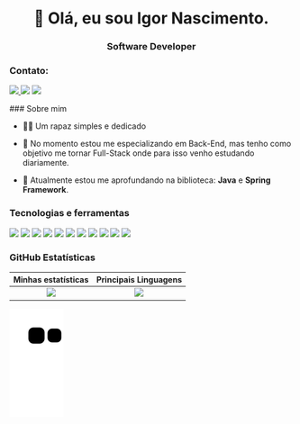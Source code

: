 <h1 align="center"> 👋 Olá, eu sou Igor Nascimento. </h1>
<h3 align="center">Software Developer </h3>

### Contato:
<p>
 <a href="https://www.linkedin.com/in/igor-vinicius-da-silva-nascimento/">
    <img src="https://img.shields.io/badge/-Linkedin-%230077B5?style=for-the-badge&logo=linkedin&logoColor=white" >
   <a href="https://instagram.com/igor17vinicius" target="_blank"><img src="https://img.shields.io/badge/-Instagram-%23E4405F?style=for-the-badge&logo=instagram&logoColor=white" target="_blank"></a>
  <a href=diegoigor2001@gmail.com">
    <img src="https://img.shields.io/badge/Gmail-D14836?style=for-the-badge&logo=gmail&logoColor=white" >
  </a>
  </a>
</p>
### Sobre mim

- 🙋‍♂️ Um rapaz simples e dedicado

- 🚀 No momento estou me especializando em Back-End, mas tenho como objetivo me tornar Full-Stack onde para isso venho estudando diariamente.

- 🌱 Atualmente estou me aprofundando na biblioteca: <b>Java</b> e <b>Spring Framework</b>.
                                                                                                       
### Tecnologias e ferramentas
<p >
  <img width="45px" src="https://cdn.jsdelivr.net/gh/devicons/devicon/icons/java/java-original-wordmark.svg" />               
  <img width="45px" src="https://cdn.jsdelivr.net/gh/devicons/devicon/icons/spring/spring-original.svg" />
  <img width="45px" src="https://cdn.jsdelivr.net/gh/devicons/devicon/icons/angularjs/angularjs-original.svg" />
  <img width="45px" src="https://cdn.jsdelivr.net/gh/devicons/devicon/icons/html5/html5-original.svg" />
  <img width="45px" src="https://cdn.jsdelivr.net/gh/devicons/devicon/icons/css3/css3-original.svg" />
  <img width="45px" src="https://cdn.jsdelivr.net/gh/devicons/devicon/icons/javascript/javascript-original.svg" />
  <img width="45px" src="https://cdn.jsdelivr.net/gh/devicons/devicon/icons/typescript/typescript-original.svg" />
  <img width="45px" src="https://cdn.jsdelivr.net/gh/devicons/devicon/icons/git/git-original.svg" />
  <img width="45px" src="https://upload.wikimedia.org/wikipedia/commons/9/93/Amazon_Web_Services_Logo.svg" />
  <img width="45px" src="https://cdn.jsdelivr.net/gh/devicons/devicon/icons/docker/docker-original-wordmark.svg" />
  <img width="45px" src="https://cdn.jsdelivr.net/gh/devicons/devicon/icons/mysql/mysql-original-wordmark.svg" />
</p>


<h3>GitHub Estatísticas</h3>

Minhas estatísticas             | Principais Linguagens
:-------------------------:|:-------------------------:
<img src="https://github-readme-stats.vercel.app/api?username=IgorNascimentoDEV&show_icons=true&theme=tokyonight">  |   <img src="https://github-readme-stats.vercel.app/api/top-langs/?username=IgorNascimentoDEV&layout=compact&theme=tokyonight">
  

![Snake animation](https://github.com/IgorNascimentoDEV/IgorNascimentoDEV/blob/output/github-contribution-grid-snake.svg)
